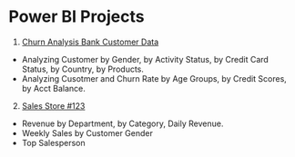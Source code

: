# Power BI Projects

1. [Churn Analysis Bank Customer Data](https://github.com/DinhNhatAnh/Power-BI-Projects/blob/main/Churn%20Analysis.pdf)

- Analyzing Customer by Gender, by Activity Status, by Credit Card Status, by Country, by Products.
- Analyzing Cusotmer and Churn Rate by Age Groups, by Credit Scores, by Acct Balance.
2. [Sales Store #123](https://github.com/DinhNhatAnh/Power-BI-Projects/blob/main/Sales%20Store%20%23123.pdf)
- Revenue by Department, by Category, Daily Revenue.
- Weekly Sales by Customer Gender
- Top Salesperson
